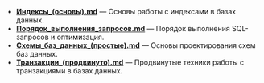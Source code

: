 - **[Индексы_(основы).md](./Индексы_(основы).md)** — Основы работы с индексами в базах данных.
- **[Порядок_выполнения_запросов.md](./Порядок_выполнения_запросов.md)** — Порядок выполнения SQL-запросов и оптимизация.
- **[Схемы_баз_данных_(простые).md](./Схемы_баз_данных_(простые).md)** — Основы проектирования схем баз данных.
- **[Транзакции_(продвинуто).md](./Транзакции_(продвинуто).md)** — Продвинутые техники работы с транзакциями в базах данных.
